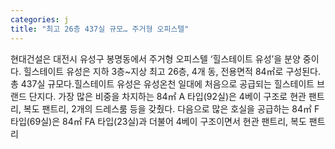 ```yaml
---
categories: j
title: "최고 26층 437실 규모… 주거형 오피스텔"
---
```

현대건설은 대전시 유성구 봉명동에서 주거형 오피스텔 ‘힐스테이트 유성’을 분양 중이다. 힐스테이트 유성은 지하 3층~지상 최고 26층, 4개 동, 전용면적 84㎡로 구성된다. 총 437실 규모다.힐스테이트 유성은 유성온천 일대에 처음으로 공급되는 힐스테이트 브랜드 단지다. 가장 많은 비중을 차지하는 84㎡ A 타입(92실)은 4베이 구조로 현관 팬트리, 복도 팬트리, 2개의 드레스룸 등을 갖췄다. 다음으로 많은 호실을 공급하는 84㎡ F 타입(69실)은 84㎡ FA 타입(23실)과 더불어 4베이 구조이면서 현관 팬트리, 복도 팬트리